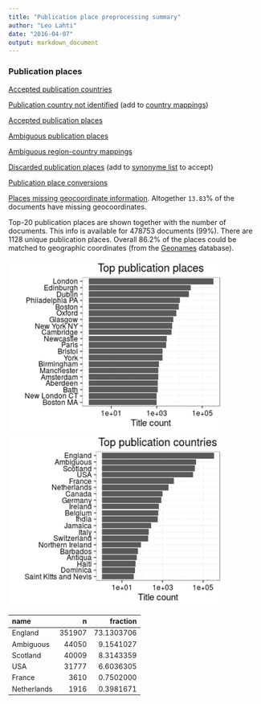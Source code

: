 ```yaml
---
title: "Publication place preprocessing summary"
author: "Leo Lahti"
date: "2016-04-07"
output: markdown_document
---
```


### Publication places

[Accepted publication countries](output.tables/country_accepted.csv)

[Publication country not identified](output.tables/publication_place_missingcountry.csv) (add to [country mappings](https://github.com/rOpenGov/bibliographica/blob/master/inst/extdata/reg2country.csv))

[Accepted publication places](output.tables/publication_place_accepted.csv)

[Ambiguous publication places](output.tables/publication_place_ambiguous.csv)

[Ambiguous region-country mappings](output.tables/publication_country_ambiguous.csv)

[Discarded publication places](output.tables/publication_place_discarded.csv) (add to [synonyme list](https://github.com/rOpenGov/bibliographica/blob/master/inst/extdata/PublicationPlaceSynonymes.csv) to accept)

[Publication place conversions](output.tables/publication_place_conversion_nontrivial.csv)

[Places missing geocoordinate information](output.tables/absentgeocoordinates.csv). Altogether ``13.83``% of the documents have missing geocoordinates.



Top-20 publication places are shown together with the number of documents. This info is available for 478753 documents (99%). There are 1128 unique publication places. Overall 86.2% of the places could be matched to geographic coordinates (from the [Geonames](http://download.geonames.org/export/dump/) database).


<img src="figure/summaryplace-1.png" title="plot of chunk summaryplace" alt="plot of chunk summaryplace" width="430px" /><img src="figure/summaryplace-2.png" title="plot of chunk summaryplace" alt="plot of chunk summaryplace" width="430px" />



|name        |      n|   fraction|
|:-----------|------:|----------:|
|England     | 351907| 73.1303706|
|Ambiguous   |  44050|  9.1541027|
|Scotland    |  40009|  8.3143359|
|USA         |  31777|  6.6036305|
|France      |   3610|  0.7502000|
|Netherlands |   1916|  0.3981671|
